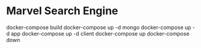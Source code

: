 # Marvel Search Engine

docker-compose build
docker-compose up -d mongo
docker-compose up -d app
docker-compose up -d client
docker-compose up
docker-compose down
